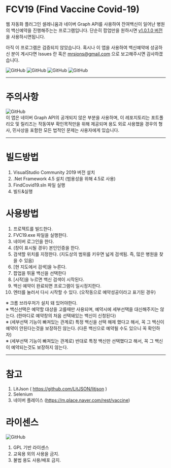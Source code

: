 # FCV19 (Find Vaccine Covid-19)

웹 자동화 플러그인 셀레니움과 네이버 Graph API를 사용하여 잔여백신이 일어난 병원의 백신예약을 진행해주는는 프로그램입니다.
단순히 팝업만을 원하시면 [v1.0.1.0 버전](https://github.com/mrsions/FindCovid19/releases/tag/v1.0.1.0)을 사용하시면됩니다.

아직 이 프로그램은 검증되지 않았습니다. 혹시나 이 앱을 사용하여 백신예약에 성공하신 분이 계시다면 Issues 란 혹은 mrsions@gmail.com 으로 보고해주시면 감사하겠습니다.

![GitHub](https://img.shields.io/badge/-.NET%20Framework%204.5-512BD4?style=float-square&logo=.NET)
![GitHub](https://img.shields.io/badge/-LitJson-000000?style=float-square&logo=JSON)
![GitHub](https://img.shields.io/badge/-Chrome-7F0000?style=float-square&logo=Chrome%20Browser)
![GitHub](https://img.shields.io/badge/-Selenium-00887F?style=float-square)

<hr>

# 주의사항

![GitHub](https://img.shields.io/badge/-경고-F40D12?style=float-square&logo=AdBlock)<br>
이 앱은 네이버 Graph API의 공개되지 않은 부분을 사용하며, 이 레포지토리는 포트폴리오 및 릴리즈는 작동여부 확인목적만을 위해 제공되며 용도 외로 사용했을 경우의 형사, 민사상을 포함한 모든 법적인 문제는 사용자에게 있습니다.

<hr>

# 빌드방법

1. VisualStudio Community 2019 버전 설치
2. .Net Framework 4.5 설치 (범용성을 위해 4.5로 사용)
3. FindCovid19.sln 파일 실행
4. 빌드&실행

# 사용방법

1. 프로젝트를 빌드한다.
2. FVC19.exe 파일을  실행한다.
3. 네이버 로그인을 한다.
4. (창이 표시될 경우) 본인인증을 한다.
5. 검색할 위치를 지정한다. (지도상의 범위를 키우면 넓게 검색됨. 즉, 많은 병원을 찾을 수 있음)
6. [현 지도에서 검색]을 누른다.
7. 팝업을 뛰울 백신을 선택한다 
8. [시작]을 누르면 백신 검색이 시작된다.
9. 백신 예약이 완료되면 프로그램이 일시정지한다. 
10. 엔터를 눌러서 다시 시작할 수 있다. (오작동으로 예약성공이라고 표기된 경우)

※ 크롬 브라우저가 설치 돼 있어야한다.<br>
※ 백신선택은 예약할 대상을 고를때만 사용되며, 예약시에 세부선택을 대신해주지는 않는다. (한마디로 예약창의 처음 선택돼있는 백신이 신청된다)<br>
※ (세부선택 기능이 빠져있는 관계로) 특정 백신을 선택 해제 했다고 해서, 꼭 그 백신이 예약이 안된다는것을 보장하진 않는다. (다른 백신으로 예약될 수도 있으니 꼭 확인하자)<br>
※ (세부선택 기능이 빠져있는 관계로) 반대로 특정 백신만 선택했다고 해서, 꼭 그 백신이 예약되는것도 보장하지 않는다. <br>

<hr>

# 참고

1. LitJson ( https://github.com/LitJSON/litjson )
1. Selenium
2. 네이버 플레이스 (https://m.place.naver.com/rest/vaccine)

# 라이센스
![GitHub](https://img.shields.io/badge/License-GPL-green?style=float-square)
1. GPL 기반 라이센스
2. 교육용 외의 사용을 금지.
4. 불법 용도 사용/배포 금지.
